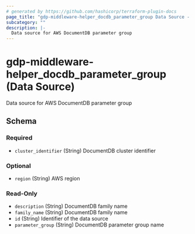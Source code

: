 ```yaml
---
# generated by https://github.com/hashicorp/terraform-plugin-docs
page_title: "gdp-middleware-helper_docdb_parameter_group Data Source - gdp-middleware-helper"
subcategory: ""
description: |-
  Data source for AWS DocumentDB parameter group
---
```


# gdp-middleware-helper_docdb_parameter_group (Data Source)

Data source for AWS DocumentDB parameter group



<!-- schema generated by tfplugindocs -->
## Schema

### Required

- `cluster_identifier` (String) DocumentDB cluster identifier

### Optional

- `region` (String) AWS region

### Read-Only

- `description` (String) DocumentDB family name
- `family_name` (String) DocumentDB family name
- `id` (String) Identifier of the data source
- `parameter_group` (String) DocumentDB parameter group name
